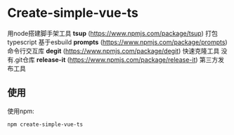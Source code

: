 # Create-simple-vue-ts
用node搭建脚手架工具 
**tsup** (https://www.npmjs.com/package/tsup)  打包typescript 基于esbuild 
**prompts** (https://www.npmjs.com/package/prompts)   命令行交互库
**degit** (https://www.npmjs.com/package/degit)   快速克隆工具 没有.git仓库
**release-it** (https://www.npmjs.com/package/release-it)  第三方发布工具

## 使用
使用npm:
```sh
npm create-simple-vue-ts
```